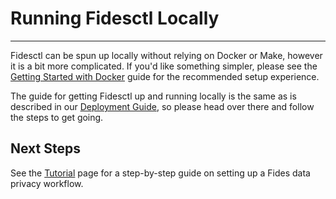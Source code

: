 # Running Fidesctl Locally

---

Fidesctl can be spun up locally without relying on Docker or Make, however it is a bit more complicated. If you'd like something simpler, please see the [Getting Started with Docker](docker.md) guide for the recommended setup experience.

The guide for getting Fidesctl up and running locally is the same as is described in our [Deployment Guide](../deployment.md), so please head over there and follow the steps to get going.

## Next Steps

See the [Tutorial](../tutorial.md) page for a step-by-step guide on setting up a Fides data privacy workflow.

